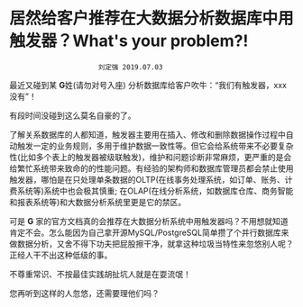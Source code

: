 # 居然给客户推荐在大数据分析数据库中用触发器？What's your problem?!

                          刘定强 2019.07.03

最近又碰到某 **G**姓(请勿对号入座) 分析数据库给客户吹牛：“我们有触发器，xxx没有”！

有段时间没碰到这么莫名自豪的了。

了解关系数据库的人都知道，触发器主要用在插入、修改和删除数据操作过程中自动触发一定的业务规则，多用于维护数据一致性等。但它会给系统带来不必要复杂性(比如多个表上的触发器被级联触发)，维护和问题诊断非常麻烦，更严重的是会给繁忙系统带来致命的的性能问题。有经验的架构师和数据库管理员都会禁止使用触发器，哪怕是在只处理单条数据的OLTP(在线事务处理系统，如订单、账务、计费系统等)系统中也会极其慎重; 在OLAP(在线分析系统，如数据库仓库、商务智能和报表系统等)和大数据分析系统里更是它的禁区。

可是 **G** 家的官方文档真的会推荐在大数据分析系统中用触发器吗？不用想就知道肯定不会。怎么能因为自己拿开源MySQL/PostgreSQL简单攒了个并行数据库来做数据分析，又舍不得下功夫把屁股擦干净，就拿这种垃圾当特性来忽悠别人呢？正经人干不出这种低级的事。

不尊重常识、不按最佳实践胡扯坑人就是在耍流氓！

您再听到这样的人忽悠，还需要理他们吗？

